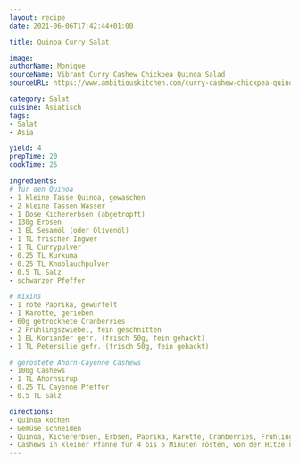 ```yaml
---
layout: recipe
date: 2021-06-06T17:42:44+01:00

title: Quinoa Curry Salat

image: 
authorName: Monique
sourceName: Vibrant Curry Cashew Chickpea Quinoa Salad
sourceURL: https://www.ambitiouskitchen.com/curry-cashew-chickpea-quinoa-salad/

category: Salat
cuisine: Asiatisch
tags:
- Salat
- Asia

yield: 4
prepTime: 20
cookTime: 25

ingredients:
# für den Quinoa
- 1 kleine Tasse Quinoa, gewaschen
- 2 kleine Tassen Wasser
- 1 Dose Kichererbsen (abgetropft)
- 130g Erbsen
- 1 EL Sesamöl (oder Olivenöl)
- 1 TL frischer Ingwer
- 1 TL Currypulver
- 0.25 TL Kurkuma
- 0.25 TL Knoblauchpulver
- 0.5 TL Salz
- schwarzer Pfeffer

# mixins
- 1 rote Paprika, gewürfelt
- 1 Karotte, gerieben
- 60g getrocknete Cranberries
- 2 Frühlingszwiebel, fein geschnitten
- 1 EL Koriander gefr. (frisch 50g, fein gehackt)
- 1 TL Petersilie gefr. (frisch 50g, fein gehackt)

# geröstete Ahorn-Cayenne Cashews
- 100g Cashews
- 1 TL Ahornsirup
- 0.25 TL Cayenne Pfeffer
- 0.5 TL Salz

directions:
- Quinoa kochen
- Gemüse schneiden
- Quinoa, Kichererbsen, Erbsen, Paprika, Karotte, Cranberries, Frühlingszwibeln, Sesamöl, Ingwer, Koriander, Petersilie, Currypulver, Kurkuma, Knoblauchpulver, Salz und Pfeffer in Salatschülssel geben und vermengen
- Cashews in kleiner Pfanne für 4 bis 6 Minuten rösten, von der Hitze nehmen und direkt Ahornsirup, Cayennepfeffer und Salz hinzugeben und rühren bis Cashews bedeckt sind und auf den Salat geben
---
```

